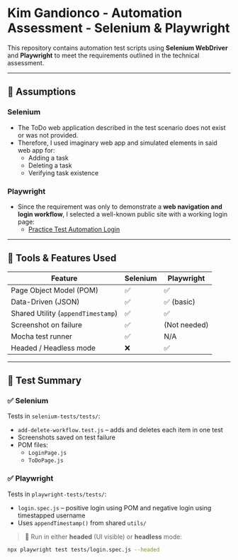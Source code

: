 # Kim Gandionco - Automation Assessment - Selenium & Playwright

This repository contains automation test scripts using **Selenium WebDriver** and **Playwright** to meet the requirements outlined in the technical assessment.

---

## 📌 Assumptions

### Selenium
- The ToDo web application described in the test scenario does not exist or was not provided.
- Therefore, I used imaginary web app and simulated elements in said web app for:
  - Adding a task
  - Deleting a task
  - Verifying task existence

### Playwright
- Since the requirement was only to demonstrate a **web navigation and login workflow**, I selected a well-known public site with a working login page:
  - [Practice Test Automation Login](https://practicetestautomation.com/practice-test-login/)

---

## 🧰 Tools & Features Used

| Feature                        | Selenium | Playwright |
|-------------------------------|----------|------------|
| Page Object Model (POM)       | ✅        | ✅          |
| Data-Driven (JSON)            | ✅        | ✅ (basic)  |
| Shared Utility (`appendTimestamp`) | ✅    | ✅          |
| Screenshot on failure         | ✅        | (Not needed) |
| Mocha test runner             | ✅        | N/A         |
| Headed / Headless mode        | ❌        | ✅          |

---

## 🧪 Test Summary

### ✅ Selenium

Tests in `selenium-tests/tests/`:

- `add-delete-workflow.test.js` – adds and deletes each item in one test
- Screenshots saved on test failure
- POM files:
  - `LoginPage.js`
  - `ToDoPage.js`

### ✅ Playwright

Tests in `playwright-tests/tests/`:

- `login.spec.js` – positive login using POM and negative login using timestapped username
- Uses `appendTimestamp()` from shared `utils/`

> 🔁 Run in either **headed** (UI visible) or **headless** mode:

```bash
npx playwright test tests/login.spec.js --headed
